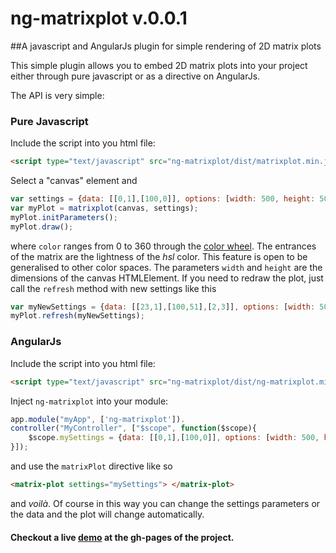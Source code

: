 # ng-matrixplot v.0.0.1

##A javascript and AngularJs plugin for simple rendering of 2D matrix plots

This simple plugin allows you to embed 2D matrix plots into your project either through 
pure javascript or as a directive on AngularJs.

The API is very simple:
	
### Pure Javascript

Include the script into you html file:

```html
<script type="text/javascript" src="ng-matrixplot/dist/matrixplot.min.js"></script>
```

Select a "canvas" element and 

```javascript
var settings = {data: [[0,1],[100,0]], options: [width: 500, height: 500, color: 120]};
var myPlot = matrixplot(canvas, settings);
myPlot.initParameters();
myPlot.draw();
```

where `color` ranges from 0 to 360 through the [color wheel](https://en.wikipedia.org/wiki/HSL_and_HSV). The entrances of the matrix are the lightness of the *hsl* color. This feature is open to be generalised to other color spaces. The parameters `width` and `height` are the dimensions of the canvas HTMLElement. 
If you need to redraw the plot, just call the `refresh` method with new settings like this
```javascript
var myNewSettings = {data: [[23,1],[100,51],[2,3]], options: [width: 500, height: 500, color: 120]};
myPlot.refresh(myNewSettings);
```

### AngularJs

Include the script into you html file:

```html
<script type="text/javascript" src="ng-matrixplot/dist/ng-matrixplot.min.js"></script>
```

Inject `ng-matrixplot` into your module: 

```javascript
app.module("myApp", ['ng-matrixplot']).
controller("MyController", ["$scope", function($scope){
	$scope.mySettings = {data: [[0,1],[100,0]], options: [width: 500, height: 500, color: 120]};
}]);
```
and use the `matrixPlot` directive like so 
```html
<matrix-plot settings="mySettings"> </matrix-plot>
```

and *voilà*. Of course in this way you can change the settings parameters or the data and the plot will change 
automatically. 

#### Checkout a live [demo](http://alejandrogallo.github.io/ng-matrixplot) at the gh-pages of the project.
